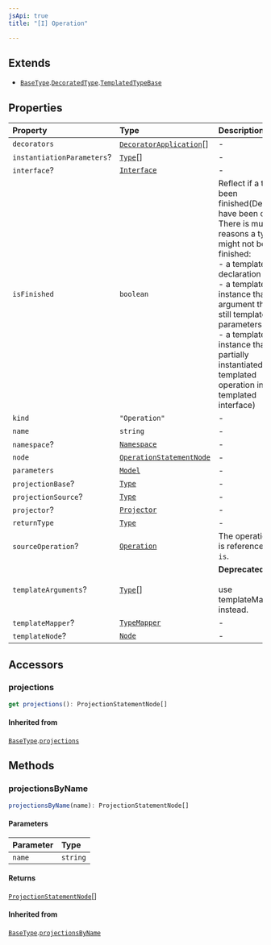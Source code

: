 ```yaml
---
jsApi: true
title: "[I] Operation"

---
```

## Extends

- [`BaseType`](Interface.BaseType.md).[`DecoratedType`](Interface.DecoratedType.md).[`TemplatedTypeBase`](Interface.TemplatedTypeBase.md)

## Properties

| Property | Type | Description |
| :------ | :------ | :------ |
| `decorators` | [`DecoratorApplication`](Interface.DecoratorApplication.md)[] | - |
| `instantiationParameters`? | [`Type`](Type.Type.md)[] | - |
| `interface`? | [`Interface`](Interface.Interface.md) | - |
| `isFinished` | `boolean` | Reflect if a type has been finished(Decorators have been called).<br />There is multiple reasons a type might not be finished:<br />- a template declaration will not<br />- a template instance that argument that are still template parameters<br />- a template instance that is only partially instantiated(like a templated operation inside a templated interface) |
| `kind` | `"Operation"` | - |
| `name` | `string` | - |
| `namespace`? | [`Namespace`](Interface.Namespace.md) | - |
| `node` | [`OperationStatementNode`](Interface.OperationStatementNode.md) | - |
| `parameters` | [`Model`](Interface.Model.md) | - |
| `projectionBase`? | [`Type`](Type.Type.md) | - |
| `projectionSource`? | [`Type`](Type.Type.md) | - |
| `projector`? | [`Projector`](Interface.Projector.md) | - |
| `returnType` | [`Type`](Type.Type.md) | - |
| `sourceOperation`? | [`Operation`](Interface.Operation.md) | The operation that is referenced via `op is`. |
| `templateArguments`? | [`Type`](Type.Type.md)[] | **Deprecated**<br /><br />use templateMapper instead. |
| `templateMapper`? | [`TypeMapper`](Interface.TypeMapper.md) | - |
| `templateNode`? | [`Node`](Type.Node.md) | - |

## Accessors

### projections

```ts
get projections(): ProjectionStatementNode[]
```

#### Inherited from

[`BaseType`](Interface.BaseType.md).[`projections`](Interface.BaseType.md#projections)

## Methods

### projectionsByName

```ts
projectionsByName(name): ProjectionStatementNode[]
```

#### Parameters

| Parameter | Type |
| :------ | :------ |
| `name` | `string` |

#### Returns

[`ProjectionStatementNode`](Interface.ProjectionStatementNode.md)[]

#### Inherited from

[`BaseType`](Interface.BaseType.md).[`projectionsByName`](Interface.BaseType.md#projectionsbyname)
